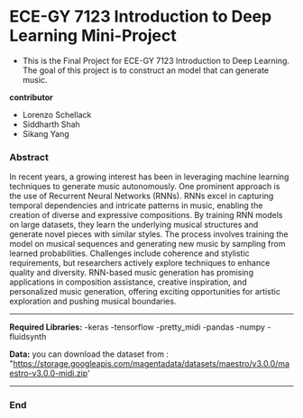 # ECE-GY 7123 Introduction to Deep Learning Mini-Project

- This is the Final Project for ECE-GY 7123 Introduction to Deep Learning. The goal of this project is to construct an model that can generate music.

**contributor**
- Lorenzo Schellack
- Siddharth Shah
- Sikang Yang

### Abstract

In recent years, a growing interest has been in leveraging machine learning techniques to generate music autonomously. One prominent approach is the use of Recurrent Neural Networks (RNNs). RNNs excel in capturing temporal dependencies and intricate patterns in music, enabling the creation of diverse and expressive compositions. By training RNN models on large datasets, they learn the underlying musical structures and generate novel pieces with similar styles. The process involves training the model on musical sequences and generating new music by sampling from learned probabilities. Challenges include coherence and stylistic requirements, but researchers actively explore techniques to enhance quality and diversity. RNN-based music generation has promising applications in composition assistance, creative inspiration, and personalized music generation, offering exciting opportunities for artistic exploration and pushing musical boundaries.
                    

----------------------------------------------------------------
**Required Libraries:**
-keras
-tensorflow
-pretty_midi
-pandas
-numpy
-fluidsynth

**Data:**
you can download the dataset from : "https://storage.googleapis.com/magentadata/datasets/maestro/v3.0.0/maestro-v3.0.0-midi.zip'

----
### End




